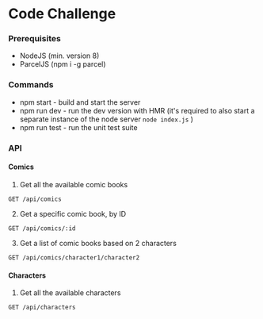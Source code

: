 # Code Challenge

### Prerequisites

 - NodeJS (min. version 8)
 - ParcelJS (npm i -g parcel)
 
### Commands

 - npm start - build and start the server
 - npm run dev - run the dev version with HMR (it's required to also start a separate instance of the node server ```node index.js``` )
 - npm run test - run the unit test suite
 
### API

#### Comics

1) Get all the available comic books
```$xslt
GET /api/comics
```

2) Get a specific comic book, by ID
```$xslt
GET /api/comics/:id
```

3) Get a list of comic books based on 2 characters
```$xslt
GET /api/comics/character1/character2
```

#### Characters

1) Get all the available characters

```$xslt
GET /api/characters
```